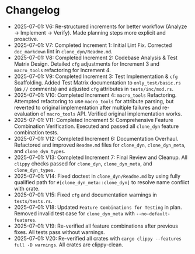 # Changelog

*   2025-07-01: V6: Re-structured increments for better workflow (Analyze -> Implement -> Verify). Made planning steps more explicit and proactive.
*   2025-07-01: V7: Completed Increment 1: Initial Lint Fix. Corrected `doc_markdown` lint in `clone_dyn/Readme.md`.
*   2025-07-01: V8: Completed Increment 2: Codebase Analysis & Test Matrix Design. Detailed `cfg` adjustments for Increment 3 and `macro_tools` refactoring for Increment 4.
*   2025-07-01: V9: Completed Increment 3: Test Implementation & `cfg` Scaffolding. Added Test Matrix documentation to `only_test/basic.rs` (as `//` comments) and adjusted `cfg` attributes in `tests/inc/mod.rs`.
*   2025-07-01: V10: Completed Increment 4: `macro_tools` Refactoring. Attempted refactoring to use `macro_tools` for attribute parsing, but reverted to original implementation after multiple failures and re-evaluation of `macro_tools` API. Verified original implementation works.
*   2025-07-01: V11: Completed Increment 5: Comprehensive Feature Combination Verification. Executed and passed all `clone_dyn` feature combination tests.
*   2025-07-01: V12: Completed Increment 6: Documentation Overhaul. Refactored and improved `Readme.md` files for `clone_dyn`, `clone_dyn_meta`, and `clone_dyn_types`.
*   2025-07-01: V13: Completed Increment 7: Final Review and Cleanup. All `clippy` checks passed for `clone_dyn`, `clone_dyn_meta`, and `clone_dyn_types`.
*   2025-07-01: V14: Fixed doctest in `clone_dyn/Readme.md` by using fully qualified path for `#[clone_dyn_meta::clone_dyn]` to resolve name conflict with crate.
*   2025-07-01: V15: Fixed `cfg` and documentation warnings in `tests/tests.rs`.
*   2025-07-01: V18: Updated `Feature Combinations for Testing` in plan. Removed invalid test case for `clone_dyn_meta` with `--no-default-features`.
*   2025-07-01: V19: Re-verified all feature combinations after previous fixes. All tests pass without warnings.
*   2025-07-01: V20: Re-verified all crates with `cargo clippy --features full -D warnings`. All crates are clippy-clean.